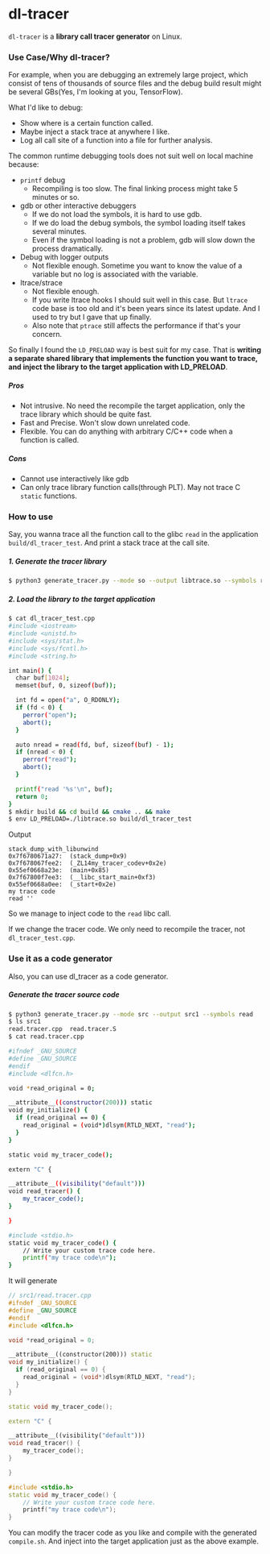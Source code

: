 # dl-tracer

`dl-tracer` is a __library call tracer generator__ on Linux.

### Use Case/Why dl-tracer?

For example, when you are debugging an extremely large project, which consist
of tens of thousands of source files and the debug build result might be 
several GBs(Yes, I'm looking at you, TensorFlow).

What I'd like to debug:
- Show where is a certain function called.
- Maybe inject a stack trace at anywhere I like.
- Log all call site of a function into a file for further analysis.

The common runtime debugging tools does not suit well on local machine because:

- `printf` debug
    - Recompiling is too slow. The final linking process might take 5 minutes or so.
- gdb or other interactive debuggers
    - If we do not load the symbols, it is hard to use gdb.
    - If we do load the debug symbols, the symbol loading itself takes several minutes.
    - Even if the symbol loading is not a problem, gdb will slow down the process dramatically.
- Debug with logger outputs
    - Not flexible enough. Sometime you want to know the value of a variable but no log is associated with the variable.
- ltrace/strace
    - Not flexible enough.
    - If you write ltrace hooks I should suit well in this case. But `ltrace` code base is too old and it's been years since its latest update. And I used to try but I gave that up finally.
    - Also note that `ptrace` still affects the performance if that's your concern.

So finally I found the `LD_PRELOAD` way is best suit for my case.
That is __writing a separate shared library that implements the function you want to trace, and inject the library to the target application with LD_PRELOAD__.

##### Pros
- Not intrusive. No need the recompile the target application, only the trace library which should be quite fast.
- Fast and Precise. Won't slow down unrelated code.
- Flexible. You can do anything with arbitrary C/C++ code when a function is called.

##### Cons
- Cannot use interactively like gdb
- Can only trace library function calls(through PLT). May not trace C `static` functions.


### How to use

Say, you wanna trace all the function call to the glibc 
`read` in the application `build/dl_tracer_test`.
And print a stack trace at the call site.

##### 1. Generate the tracer library
```bash
$ python3 generate_tracer.py --mode so --output libtrace.so --symbols read
```

##### 2. Load the library to the target application

```bash
$ cat dl_tracer_test.cpp
#include <iostream>
#include <unistd.h>
#include <sys/stat.h>
#include <sys/fcntl.h>
#include <string.h>

int main() {
  char buf[1024];
  memset(buf, 0, sizeof(buf));

  int fd = open("a", O_RDONLY);
  if (fd < 0) {
    perror("open");
    abort();
  }

  auto nread = read(fd, buf, sizeof(buf) - 1);
  if (nread < 0) {
    perror("read");
    abort();
  }

  printf("read '%s'\n", buf);
  return 0;
} 
$ mkdir build && cd build && cmake .. && make
$ env LD_PRELOAD=./libtrace.so build/dl_tracer_test
```

Output

```
stack_dump_with_libunwind
0x7f6780671a27:  (stack_dump+0x9)
0x7f678067fee2:  (_ZL14my_tracer_codev+0x2e)
0x55ef0668a23e:  (main+0x85)
0x7f67800f7ee3:  (__libc_start_main+0xf3)
0x55ef0668a0ee:  (_start+0x2e)
my trace code
read ''
```

So we manage to inject code to the `read` libc call.

If we change the tracer code. We only need to recompile the tracer, not `dl_tracer_test.cpp`.

### Use it as a code generator

Also, you can use dl_tracer as a code generator.

##### Generate the tracer source code

```bash
$ python3 generate_tracer.py --mode src --output src1 --symbols read
$ ls src1
read.tracer.cpp  read.tracer.S
$ cat read.tracer.cpp

#ifndef _GNU_SOURCE
#define _GNU_SOURCE
#endif
#include <dlfcn.h>

void *read_original = 0;

__attribute__((constructor(200))) static
void my_initialize() {
  if (read_original == 0) {
    read_original = (void*)dlsym(RTLD_NEXT, "read");
  }
}

static void my_tracer_code();

extern "C" {

__attribute__((visibility("default")))
void read_tracer() {
    my_tracer_code();
}

}

#include <stdio.h>
static void my_tracer_code() {
    // Write your custom trace code here.
    printf("my trace code\n");
}

```

It will generate
```c++
// src1/read.tracer.cpp
#ifndef _GNU_SOURCE
#define _GNU_SOURCE
#endif
#include <dlfcn.h>

void *read_original = 0;

__attribute__((constructor(200))) static
void my_initialize() {
  if (read_original == 0) {
    read_original = (void*)dlsym(RTLD_NEXT, "read");
  }
}

static void my_tracer_code();

extern "C" {

__attribute__((visibility("default")))
void read_tracer() {
    my_tracer_code();
}

}

#include <stdio.h>
static void my_tracer_code() {
    // Write your custom trace code here.
    printf("my trace code\n");
}
```

You can modify the tracer code as you like and compile with the generated `compile.sh`.
And inject into the target application just as the above example.
